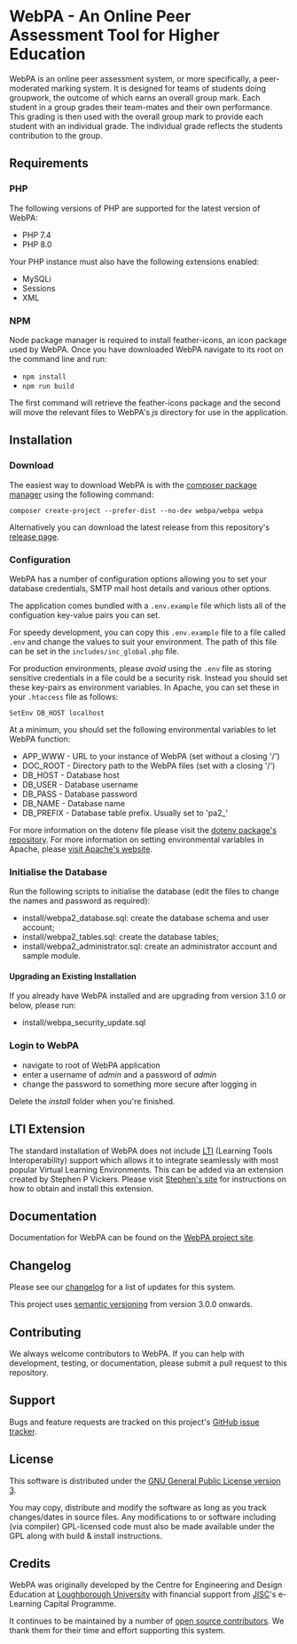 # WebPA - An Online Peer Assessment Tool for Higher Education

WebPA is an online peer assessment system, or more specifically, a peer-moderated marking system. It is designed for 
teams of students doing groupwork, the outcome of which earns an overall group mark. Each student in a group grades 
their team-mates and their own performance. This grading is then used with the overall group mark to provide each 
student with an individual grade. The individual grade reflects the students contribution to the group.

## Requirements

### PHP
The following versions of PHP are supported for the latest version of WebPA:

* PHP 7.4
* PHP 8.0

Your PHP instance must also have the following extensions enabled:

* MySQLi
* Sessions
* XML

### NPM
Node package manager is required to install feather-icons, an icon package used by WebPA. Once you have downloaded WebPA
navigate to its root on the command line and run:

- `npm install`
- `npm run build`

The first command will retrieve the feather-icons package and the second will move the relevant files to WebPA's _js_ 
directory for use in the application.

## Installation

### Download

The easiest way to download WebPA is with the [composer package manager](https://getcomposer.org) using the following
command:

```
composer create-project --prefer-dist --no-dev webpa/webpa webpa
```

Alternatively you can download the latest release from this repository's [release page](https://github.com/WebPA/WebPA/releases).

### Configuration

WebPA has a number of configuration options allowing you to set your database credentials, SMTP mail host details and 
various other options.

The application comes bundled with a `.env.example` file which lists all of the configuation key-value pairs you can
set. 

For speedy development, you can copy this `.env.example` file to a file called `.env` and change the values to suit your
environment. The path of this file can be set in the `includes/inc_global.php` file.

For production environments, please *avoid* using the `.env` file as storing sensitive credentials in a file could be a 
security risk. Instead you should set these key-pairs as environment variables. In Apache, you can set these in your 
`.htaccess` file as follows:

```
SetEnv DB_HOST localhost
```

At a minimum, you should set the following environmental variables to let WebPA function:

* APP_WWW - URL to your instance of WebPA (set without a closing '/')
* DOC_ROOT - Directory path to the WebPA files (set with a closing '/')
* DB_HOST - Database host
* DB_USER - Database username
* DB_PASS - Database password
* DB_NAME - Database name
* DB_PREFIX - Database table prefix. Usually set to 'pa2_'

For more information on the dotenv file please visit the 
[dotenv package's repository](https://github.com/vlucas/phpdotenv). For more information on setting environmental 
variables in Apache, please [visit Apache's website](https://httpd.apache.org/docs/2.4/mod/mod_env.html#setenv).

### Initialise the Database
     
Run the following scripts to initialise the database (edit the files to change the names and password as required):

- install/webpa2\_database.sql: create the database schema and user account;
- install/webpa2\_tables.sql: create the database tables;
- install/webpa2\_administrator.sql: create an administrator account and sample module.

#### Upgrading an Existing Installation

If you already have WebPA installed and are upgrading from version 3.1.0 or below, please run:

- install/webpa\_security\_update.sql
     
### Login to WebPA

- navigate to root of WebPA application
- enter a username of _admin_ and a password of _admin_
- change the password to something more secure after logging in
		 
Delete the _install_ folder when you're finished.

## LTI Extension

The standard installation of WebPA does not include [LTI](https://www.imsglobal.org/activity/learning-tools-interoperability) (Learning Tools Interoperability) support which allows it to integrate seamlessly with most popular Virtual Learning Environments. This can be added via an extension created by Stephen P Vickers. Please visit [Stephen's site](http://www.spvsoftwareproducts.com/php/webpa-lti/) for instructions on how to obtain and install this extension. 

## Documentation

Documentation for WebPA can be found on the [WebPA project site](http://webpaproject.lboro.ac.uk/).

## Changelog

Please see our [changelog](https://github.com/WebPA/WebPA/blob/master/CHANGELOG.md) for a list of updates for this system.

This project uses [semantic versioning](https://semver.org/) from version 3.0.0 onwards.

## Contributing

We always welcome contributors to WebPA. If you can help with development, testing, or documentation, please submit a pull request to this repository.

## Support

Bugs and feature requests are tracked on this project's [GitHub issue tracker](https://github.com/WebPA/WebPA/issues).

## License

This software is distributed under the [GNU General Public License version 3](https://www.gnu.org/licenses/gpl-3.0.en.html).

You may copy, distribute and modify the software as long as you track changes/dates in source files. Any modifications 
to or software including (via compiler) GPL-licensed code must also be made available under the GPL along with build & 
install instructions.

## Credits

WebPA was originally developed by the Centre for Engineering and Design Education at [Loughborough University](http://www.lboro.ac.uk/) with financial support from [JISC](https://www.jisc.ac.uk/)'s e-Learning Capital Programme.

It continues to be maintained by a number of [open source contributors](https://github.com/WebPA/WebPA/graphs/contributors). We thank them for their time and effort supporting this system.
